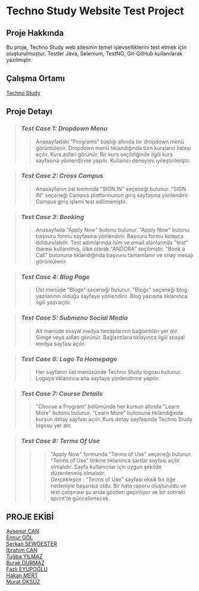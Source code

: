 # **Techno Study Website Test Project**

## **Proje Hakkında**  
Bu proje, Techno Study web sitesinin temel işlevselliklerini test etmek için oluşturulmuştur. Testler Java, Selenium, TestNG, Git-GitHub kullanılarak yazılmıştır.

## **Çalışma Ortamı**  
[Techno Study](https://techno.study/)

## **Proje Detayı**  
>### *Test Case 1: Dropdown Menu*  
>>Anasayfadaki "Programs" başlığı altında bir dropdown menü görüntülenir.
Dropdown menü tıklandığında tüm kursların listesi açılır.
Kurs adları görünür.
Bir kurs seçildiğinde ilgili kurs sayfasına yönlendirme yapılır.
Kullanıcı deneyimi iyileştirilmiştir.

>### *Test Case 2: Cross Campus*  
>>Anasayfanın üst kısmında "SIGN IN" seçeneği bulunur.
"SIGN IN" seçeneği Campus platformunun giriş sayfasına yönlendirir.
Campus giriş işlemi test edilmemiştir.

>### *Test Case 3: Booking*  
>>Anasayfada "Apply Now" butonu bulunur.
"Apply Now" butonu başvuru formu sayfasına yönlendirir.
Başvuru formu kolayca doldurulabilir.
Test adımlarında isim ve email alanlarında "test" ibaresi kullanılmış, ülke olarak "ANDORA" seçilmiştir.
"Book a Call" butonuna tıklandığında başvuru tamamlanır ve onay mesajı görüntülenir.

>### *Test Case 4: Blog Page*  
>>Üst menüde "Blogs" seçeneği bulunur.
"Blogs" seçeneği blog yazılarının olduğu sayfaya yönlendirir.
Blog yazısına tıklanınca ilgili yazı açılır.

>### *Test Case 5: Submenu Social Media*  
>>Alt menüde sosyal medya hesaplarının bağlantıları yer alır.
Simge veya adları görünür.
Bağlantılara tıklayınca ilgili sosyal medya sayfası açılır.

>### *Test Case 6: Logo To Homepage*  
>>Her sayfanın üst menüsünde Techno Study logosu bulunur.
Logoya tıklanınca ana sayfaya yönlendirme yapılır.

>### *Test Case 7: Course Details*  
>>"Choose a Program" bölümünde her kursun altında "Learn More" butonu bulunur.
"Learn More" butonuna tıklandığında kursun detay sayfası açılır.
Kurs detay sayfasında Techno Study logosu yer alır.

>### *Test Case 8: Terms Of Use*  
>>>"Apply Now" formunda "Terms of Use" seçeneği bulunur.
"Terms of Use" linkine tıklanınca şartlar sayfası açılır olmalıdır.
Sayfa kullanıcılar için uygun şekilde düzenlenmiş olmalıdır.  
>>> *Gerçekleşen* : "Terms of Use" sayfası eksik bir öğe nedeniyle başarısız oldu.
Bir hata raporu oluşturuldu ve test çalışması şu anda gözden geçiriliyor ve bir sonraki sprint'te güncellenecek.

## **PROJE EKİBİ**  
[Ayşenur CAN](https://github.com/aysenur-g-c)  
[Ennur GÖL](https://github.com/ennur7)  
[Serkan SEWÖESTER](https://github.com/SerkanSewoester)  
[İbrahim CAN](https://github.com/ibcan9)  
[Tuğba YILMAZ](https://github.com/MTY-EEE)  
[Burak DURMAZ](https://github.com/burakboradurmaz)  
[Fazlı EYÜPOĞLU](https://github.com/FazliEYP)  
[Hakan MERT](https://github.com/ROCK4EVA)  
[Murat ÖKSÜZ](https://github.com/muratoksuz)  
